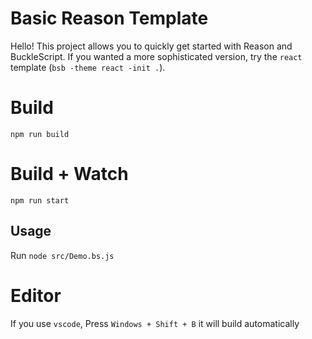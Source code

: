 # Basic Reason Template

Hello! This project allows you to quickly get started with Reason and BuckleScript. If you wanted a more sophisticated version, try the `react` template (`bsb -theme react -init .`).

# Build

```
npm run build
```

# Build + Watch

```
npm run start
```

## Usage

Run `node src/Demo.bs.js`

# Editor

If you use `vscode`, Press `Windows + Shift + B` it will build automatically
